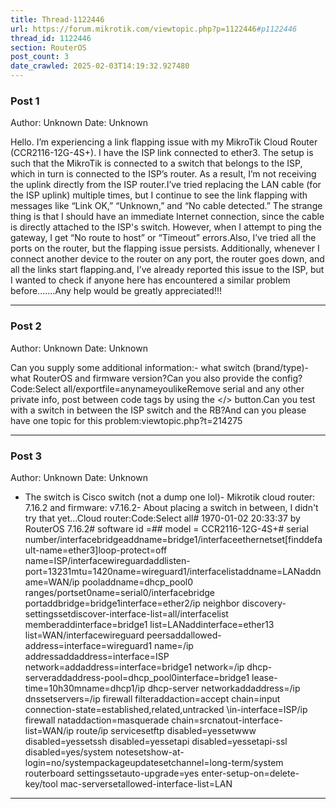 ```yaml
---
title: Thread-1122446
url: https://forum.mikrotik.com/viewtopic.php?p=1122446#p1122446
thread_id: 1122446
section: RouterOS
post_count: 3
date_crawled: 2025-02-03T14:19:32.927480
---
```


### Post 1
Author: Unknown
Date: Unknown

Hello. I’m experiencing a link flapping issue with my MikroTik Cloud Router (CCR2116-12G-4S+). I have the ISP link connected to ether3. The setup is such that the MikroTik is connected to a switch that belongs to the ISP, which in turn is connected to the ISP’s router. As a result, I’m not receiving the uplink directly from the ISP router.I’ve tried replacing the LAN cable (for the ISP uplink) multiple times, but I continue to see the link flapping with messages like “Link OK,” “Unknown,” and “No cable detected.” The strange thing is that I should have an immediate Internet connection, since the cable is directly attached to the ISP's switch. However, when I attempt to ping the gateway, I get “No route to host” or “Timeout” errors.Also, I’ve tried all the ports on the router, but the flapping issue persists. Additionally, whenever I connect another device to the router on any port, the router goes down, and all the links start flapping.and, I’ve already reported this issue to the ISP, but I wanted to check if anyone here has encountered a similar problem before.......Any help would be greatly appreciated!!!

---
### Post 2
Author: Unknown
Date: Unknown

Can you supply some additional information:- what switch (brand/type)- what RouterOS and firmware version?Can you also provide the config?Code:Select all/exportfile=anynameyoulikeRemove serial and any other private info, post between code tags by using the </> button.Can you test with a switch in between the ISP switch and the RB?And can you please have one topic for this problem:viewtopic.php?t=214275

---
### Post 3
Author: Unknown
Date: Unknown

- The switch is Cisco switch (not a dump one lol)- Mikrotik cloud router: 7.16.2 and firmware: v7.16.2- About placing a switch in between, I didn't try that yet...Cloud router:Code:Select all# 1970-01-02 20:33:37 by RouterOS 7.16.2# software id =## model = CCR2116-12G-4S+# serial number/interfacebridgeaddname=bridge1/interfaceethernetset[finddefault-name=ether3]loop-protect=off name=ISP/interfacewireguardaddlisten-port=13231mtu=1420name=wireguard1/interfacelistaddname=LANaddname=WAN/ip pooladdname=dhcp_pool0 ranges/portset0name=serial0/interfacebridge portaddbridge=bridge1interface=ether2/ip neighbor discovery-settingssetdiscover-interface-list=all/interfacelist memberaddinterface=bridge1 list=LANaddinterface=ether13 list=WAN/interfacewireguard peersaddallowed-address=interface=wireguard1 name=\/ip addressaddaddress=interface=ISP network=addaddress=interface=bridge1 network=/ip dhcp-serveraddaddress-pool=dhcp_pool0interface=bridge1 lease-time=10h30mname=dhcp1/ip dhcp-server networkaddaddress=/ip dnssetservers=/ip firewall filteraddaction=accept chain=input connection-state=established,related,untracked \in-interface=ISP/ip firewall nataddaction=masquerade chain=srcnatout-interface-list=WAN/ip route/ip servicesetftp disabled=yessetwww disabled=yessetssh disabled=yessetapi disabled=yessetapi-ssl disabled=yes/system notesetshow-at-login=no/systempackageupdatesetchannel=long-term/system routerboard settingssetauto-upgrade=yes enter-setup-on=delete-key/tool mac-serversetallowed-interface-list=LAN

---
